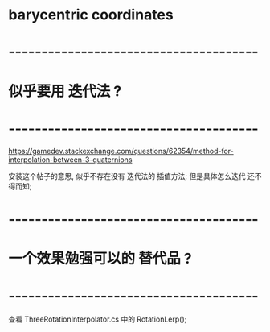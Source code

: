 

# barycentric coordinates

# -------------------------------------- #
#       似乎要用 迭代法 ?
# -------------------------------------- #

https://gamedev.stackexchange.com/questions/62354/method-for-interpolation-between-3-quaternions

安装这个帖子的意思, 似乎不存在没有 迭代法的 插值方法;
但是具体怎么迭代 还不得而知;




# -------------------------------------- #
#      一个效果勉强可以的 替代品 ?
# -------------------------------------- #

查看 ThreeRotationInterpolator.cs 中的 RotationLerp();








